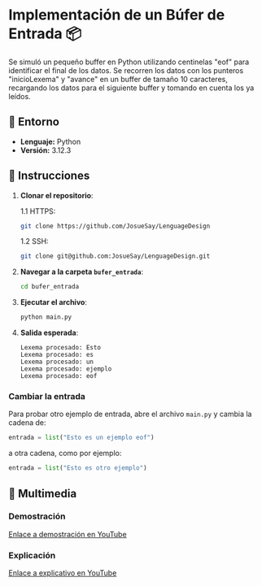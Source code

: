 # Implementación de un Búfer de Entrada 📦

Se simuló un pequeño buffer en Python utilizando centinelas "eof" para identificar el final de los datos. Se recorren los datos con los punteros "inicioLexema" y "avance" en un buffer de tamaño 10 caracteres, recargando los datos para el siguiente buffer y tomando en cuenta los ya leídos.

## 🐍 Entorno

- **Lenguaje:** Python
- **Versión:** 3.12.3

## 📜 Instrucciones

1. **Clonar el repositorio**:

   1.1 HTTPS:

    ```bash
    git clone https://github.com/JosueSay/LenguageDesign
    ```

   1.2 SSH:

    ```bash
    git clone git@github.com:JosueSay/LenguageDesign.git
    ```

2. **Navegar a la carpeta `bufer_entrada`**:

   ```bash
   cd bufer_entrada
   ```

3. **Ejecutar el archivo**:

   ```bash
   python main.py
   ```

4. **Salida esperada**:

   ```text
   Lexema procesado: Esto
   Lexema procesado: es
   Lexema procesado: un
   Lexema procesado: ejemplo
   Lexema procesado: eof
   ```

### Cambiar la entrada

Para probar otro ejemplo de entrada, abre el archivo `main.py` y cambia la cadena de:

```python
entrada = list("Esto es un ejemplo eof")
```

a otra cadena, como por ejemplo:

```python
entrada = list("Esto es otro ejemplo")
```

## 🎥 Multimedia

### Demostración

[Enlace a demostración en YouTube](https://youtu.be/zqwE50POofQ)

### Explicación

[Enlace a explicativo en YouTube](https://youtu.be/Z8z-ykfaNjg)
